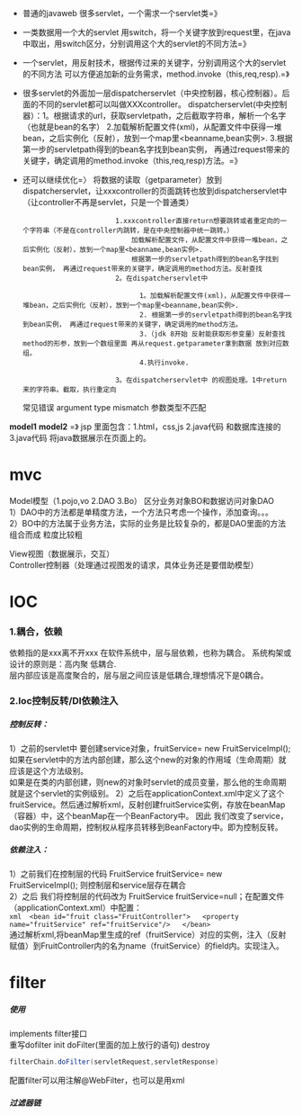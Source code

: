 * 普通的javaweb 很多servlet，一个需求一个servlet类=》
* 一类数据用一个大的servlet 用switch，将一个关键字放到request里，在java中取出，用switch区分，分别调用这个大的servlet的不同方法=》

* 一个servlet，用反射技术，根据传过来的关键字，分别调用这个大的servlet的不同方法 可以方便追加新的业务需求，method.invoke（this,req,resp).=》

* 很多servlet的外面加一层dispatcherservlet（中央控制器，核心控制器）。后面的不同的servlet都可以叫做XXXcontroller。
dispatcherservlet(中央控制器）：1。根据请求的url，获取servletpath，之后截取字符串，解析一个名字（也就是bean的名字）
                             2.加载解析配置文件(xml)，从配置文件中获得一堆bean，之后实例化（反射），放到一个map里<beanname,bean实例>.
                             3.根据第一步的servletpath得到的bean名字找到bean实例， 再通过request带来的关键字，确定调用的method.invoke（this,req,resp)方法。=》
                             
* 还可以继续优化=〉
 将数据的读取（getparameter）放到dispatcherservlet，让xxxcontroller的页面跳转也放到dispatcherservlet中（让controller不再是servlet，只是一个普通类）
 
                             1.xxxcontroller直接return想要跳转或者重定向的一个字符串（不是在controller内跳转，是在中央控制器中统一跳转。）
                                 加载解析配置文件，从配置文件中获得一堆bean，之后实例化（反射），放到一个map里<beanname,bean实例>.
                                 根据第一步的servletpath得到的bean名字找到bean实例， 再通过request带来的关键字，确定调用的method方法。反射查找
                             2。在dispatcherservlet中
                             
                                   1。加载解析配置文件(xml)，从配置文件中获得一堆bean，之后实例化（反射），放到一个map里<beanname,bean实例>.
                                   2. 根据第一步的servletpath得到的bean名字找到bean实例， 再通过request带来的关键字，确定调用的method方法。
                                   3.（jdk 8开始 反射能获取形参变量）反射查找method的形参，放到一个数组里面 再从request.getparameter拿到数据 放到对应数组。
                                   4.执行invoke.
                                   
                             3。在dispatcherservlet中 的视图处理。1中return来的字符串。截取，执行重定向 
    常见错误 argument type mismatch 参数类型不匹配
    
    
**model1** **model2** =》 jsp 里面包含：1.html，css,js 2.java代码 和数据库连接的 3.java代码 将java数据展示在页面上的。

# **mvc**
Model模型（1.pojo,vo 2.DAO 3.Bo） 
    区分业务对象BO和数据访问对象DAO  
        1）DAO中的方法都是单精度方法，一个方法只考虑一个操作，添加查询。。。  
        2）BO中的方法属于业务方法，实际的业务是比较复杂的，都是DAO里面的方法组合而成 粒度比较粗  
        
View视图（数据展示，交互）   
Controller控制器（处理通过视图发的请求，具体业务还是要借助模型）  

# **IOC**
  ### 1.耦合，依赖
   依赖指的是xxx离不开xxx
   在软件系统中，层与层依赖，也称为耦合。  系统构架或设计的原则是：高内聚 低耦合.  
    层内部应该是高度聚合的，层与层之间应该是低耦合,理想情况下是0耦合。 
  ### 2.Ioc控制反转/DI依赖注入  
  ##### 控制反转：  
  1）之前的servlet中 要创建service对象，fruitService= new FruitServiceImpl();  
    如果在servlet中的方法内部创建，那么这个new的对象的作用域（生命周期）就应该是这个方法级别。  
    如果是在类的内部创建，则new的对象时servlet的成员变量，那么他的生命周期就是这个servlet的实例级别。
  2）之后在applicationContext.xml中定义了这个fruitService。然后通过解析xml，反射创建fruitService实例，存放在beanMap（容器）中，这个beanMap在一个BeanFactory中。
     因此 我们改变了service，dao实例的生命周期，控制权从程序员转移到BeanFactory中。即为控制反转。  
  ##### 依赖注入：
  1）之前我们在控制层的代码 FruitService fruitService= new FruitServiceImpl();  则控制层和service层存在耦合  
  2）之后 我们将控制层的代码改为 FruitService fruitService=null；在配置文件（applicationContext.xml）中配置：  
           ```xml 
           <bean id="fruit class="FruitController">  
              <property name="fruitService" ref="fruitService"/>  
           </bean>
           ```   
  通过解析xml,将beanMap里生成的ref（fruitService）对应的实例，注入（反射赋值）到FruitController内的名为name（fruitService）的field内。实现注入。



# filter  

##### 使用  
implements filter接口   
重写dofilter init doFilter(里面的加上放行的语句) destroy    
```java 
filterChain.doFilter(servletRequest,servletResponse)  
```
配置filter可以用注解@WebFilter，也可以是用xml<filter><filter-mapping>  

##### 过滤器链
  
  


    
  
  
  
